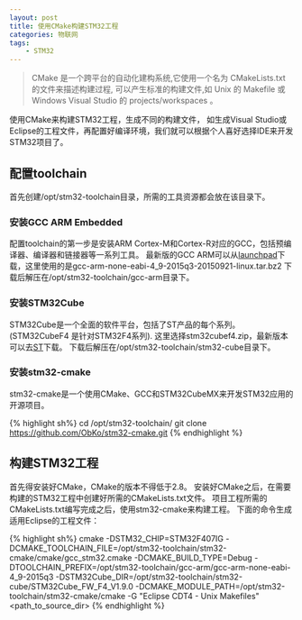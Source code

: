 ```yaml
---
layout: post
title: 使用CMake构建STM32工程
categories: 物联网
tags:
    - STM32
---
```


> CMake 是一个跨平台的自动化建构系统,它使用一个名为 CMakeLists.txt 的文件来描述构建过程,
可以产生标准的构建文件,如 Unix 的 Makefile 或Windows Visual Studio 的 projects/workspaces 。

使用CMake来构建STM32工程，生成不同的构建文件，
如生成Visual Studio或Eclipse的工程文件，再配置好编译环境，我们就可以根据个人喜好选择IDE来开发STM32项目了。

## 配置toolchain
首先创建/opt/stm32-toolchain目录，所需的工具资源都会放在该目录下。

### 安装GCC ARM Embedded
配置toolchain的第一步是安装ARM Cortex-M和Cortex-R对应的GCC，包括预编译器、编译器和链接器等一系列工具。
最新版的GCC ARM可以从[launchpad](https://launchpad.net/gcc-arm-embedded)下载，这里使用的是gcc-arm-none-eabi-4_9-2015q3-20150921-linux.tar.bz2
下载后解压在/opt/stm32-toolchain/gcc-arm目录下。

### 安装STM32Cube
STM32Cube是一个全面的软件平台，包括了ST产品的每个系列。(STM32CubeF4 是针对STM32F4系列).
这里选择stm32cubef4.zip，最新版本可以去[ST](http://www.st.com/web/en/catalog/tools/PF259243)下载。
下载后解压在/opt/stm32-toolchain/stm32-cube目录下。

### 安装stm32-cmake
stm32-cmake是一个使用CMake、GCC和STM32CubeMX来开发STM32应用的开源项目。

{% highlight sh%}
cd /opt/stm32-toolchain/
git clone https://github.com/ObKo/stm32-cmake.git
{% endhighlight %}

## 构建STM32工程
首先得安装好CMake，CMake的版本不得低于2.8。
安装好CMake之后，在需要构建的STM32工程中创建好所需的CMakeLists.txt文件。
项目工程所需的CMakeLists.txt编写完成之后，使用stm32-cmake来构建工程。
下面的命令生成适用Eclipse的工程文件：

{% highlight sh%}
cmake -DSTM32_CHIP=STM32F407IG -DCMAKE_TOOLCHAIN_FILE=/opt/stm32-toolchain/stm32-cmake/cmake/gcc_stm32.cmake -DCMAKE_BUILD_TYPE=Debug -DTOOLCHAIN_PREFIX=/opt/stm32-toolchain/gcc-arm/gcc-arm-none-eabi-4_9-2015q3 -DSTM32Cube_DIR=/opt/stm32-toolchain/stm32-cube/STM32Cube_FW_F4_V1.9.0 -DCMAKE_MODULE_PATH=/opt/stm32-toolchain/stm32-cmake/cmake -G "Eclipse CDT4 - Unix Makefiles" <path_to_source_dir>
{% endhighlight %}

